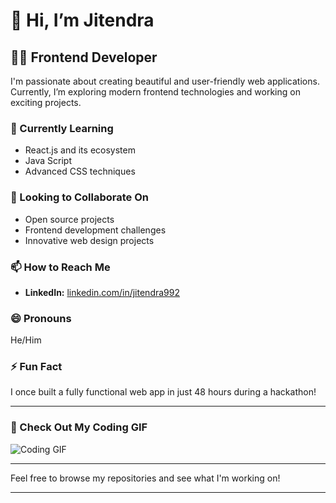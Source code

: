 # 👋 Hi, I’m Jitendra

## 👨‍💻 Frontend Developer

I'm passionate about creating beautiful and user-friendly web applications. Currently, I’m exploring modern frontend technologies and working on exciting projects.

### 🌱 Currently Learning
- React.js and its ecosystem
- Java Script
- Advanced CSS techniques

### 💞️ Looking to Collaborate On
- Open source projects
- Frontend development challenges
- Innovative web design projects

### 📫 How to Reach Me
- **LinkedIn:** [linkedin.com/in/jitendra992](https://www.linkedin.com/in/jitendra-kumar-bb5143322/)

### 😄 Pronouns
He/Him

### ⚡ Fun Fact
I once built a fully functional web app in just 48 hours during a hackathon!

---

### 🚀 Check Out My Coding GIF

![Coding GIF](https://media.giphy.com/media/v1.Y2lkPTc5MGI3NjExbmJvaXBlM3VzbnZscG5ydzUyemxmbDZwZHk0Zm5wbWJwN2w4dnBtbSZlcD12MV9naWZzX3NlYXJjaCZjdD1n/bGgsc5mWoryfgKBx1u/giphy.gif)

---

Feel free to browse my repositories and see what I'm working on!

---






<!---
Jitendra992/Jitendra992 is a ✨ special ✨ repository because its `README.md` (this file) appears on your GitHub profile.
You can click the Preview link to take a look at your changes.
--->

